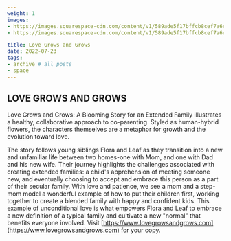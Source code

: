 ```yaml
---
weight: 1
images:
- https://images.squarespace-cdn.com/content/v1/589ade5f17bffcb8cef7a6e6/1543479540999-IA3DAZ6163ELGEK3XPTC/FC90D9FB-A2F8-44F2-9577-F5D840281F2C.jpeg?format=1000w
- https://images.squarespace-cdn.com/content/v1/589ade5f17bffcb8cef7a6e6/1543479639702-V70HRDHVM4MQWPFRPDC5/46456349_10215091174286577_6261041038769520640_o.jpg?format=1000w

title: Love Grows and Grows
date: 2022-07-23
tags:
- archive # all posts
- space
---
```


<!-- ## Markdown -->

## LOVE GROWS AND GROWS ##



Love Grows and Grows:  A Blooming Story for an Extended Family illustrates a healthy, collaborative approach to co-parenting.  Styled as human-hybrid flowers, the characters themselves are a metaphor for growth and the evolution toward love.

The story follows young siblings Flora and Leaf as they transition into a new and unfamiliar life between two homes-one with Mom, and one with Dad and his new wife.  Their journey highlights the challenges associated with creating extended families: a child's apprehension of meeting someone new, and eventually choosing to accept and embrace this person as a part of their secular family.  With love and patience, we see a mom and a step-mom model a wonderful example of how to put their children first, working together to create a blended family with happy and confident kids.  This example of unconditional love is what empowers Flora and Leaf to embrace a new definition of a typical family and cultivate a new "normal" that benefits everyone involved. Visit [https://www.lovegrowsandgrows.com](https://www.lovegrowsandgrows.com) for your copy.